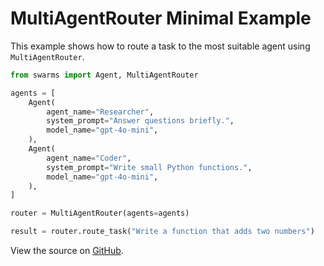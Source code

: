 # MultiAgentRouter Minimal Example

This example shows how to route a task to the most suitable agent using `MultiAgentRouter`.

```python
from swarms import Agent, MultiAgentRouter

agents = [
    Agent(
        agent_name="Researcher",
        system_prompt="Answer questions briefly.",
        model_name="gpt-4o-mini",
    ),
    Agent(
        agent_name="Coder",
        system_prompt="Write small Python functions.",
        model_name="gpt-4o-mini",
    ),
]

router = MultiAgentRouter(agents=agents)

result = router.route_task("Write a function that adds two numbers")
```

View the source on [GitHub](https://github.com/kyegomez/swarms/blob/master/examples/multi_agent/mar/multi_agent_router_minimal.py).
